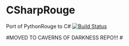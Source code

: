 # CSharpRouge #
Port of PythonRouge to C#
[![Build Status](https://travis-ci.org/tompinn23/CSharpRouge.svg?branch=master)](https://travis-ci.org/tompinn23/CSharpRouge)

#MOVED TO CAVERNS OF DARKNESS REPO!!! #
